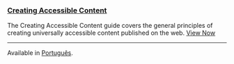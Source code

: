 
### [Creating Accessible Content](/accessible-content/)

The Creating Accessible Content guide covers the general principles of creating universally accessible content published on the web. [View Now](/accessible-content/)

---

<span class='fa fa-language'></span> Available in [Português](/accessible-content/pt/).
